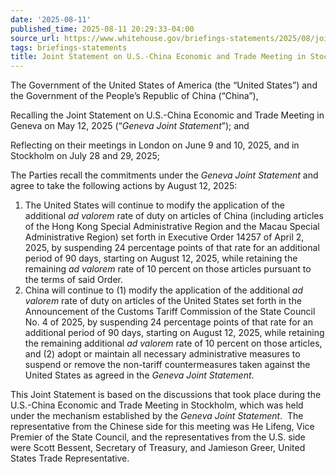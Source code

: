 ```yaml
---
date: '2025-08-11'
published_time: 2025-08-11 20:29:33-04:00
source_url: https://www.whitehouse.gov/briefings-statements/2025/08/joint-statement-on-u-s-china-economic-and-trade-meeting-in-stockholm/
tags: briefings-statements
title: Joint Statement on U.S.-China Economic and Trade Meeting in Stockholm
---
```

 
The Government of the United States of America (the “United States”) and
the Government of the People’s Republic of China (“China”),

Recalling the Joint Statement on U.S.-China Economic and Trade Meeting
in Geneva on May 12, 2025 (“*Geneva Joint Statement*”); and

Reflecting on their meetings in London on June 9 and 10, 2025, and in
Stockholm on July 28 and 29, 2025;

The Parties recall the commitments under the *Geneva Joint Statement*
and agree to take the following actions by August 12, 2025:

1.  The United States will continue to modify the application of the
    additional *ad valorem* rate of duty on articles of China (including
    articles of the Hong Kong Special Administrative Region and the
    Macau Special Administrative Region) set forth in Executive Order
    14257 of April 2, 2025, by suspending 24 percentage points of that
    rate for an additional period of 90 days, starting on August 12,
    2025, while retaining the remaining *ad valorem* rate of 10 percent
    on those articles pursuant to the terms of said Order. 
2.  China will continue to (1) modify the application of the additional
    *ad valorem* rate of duty on articles of the United States set forth
    in the Announcement of the Customs Tariff Commission of the State
    Council No. 4 of 2025, by suspending 24 percentage points of that
    rate for an additional period of 90 days, starting on August 12,
    2025, while retaining the remaining additional *ad valorem* rate of
    10 percent on those articles, and (2) adopt or maintain all
    necessary administrative measures to suspend or remove the
    non-tariff countermeasures taken against the United States as agreed
    in the *Geneva Joint Statement*.

This Joint Statement is based on the discussions that took place during
the U.S.-China Economic and Trade Meeting in Stockholm, which was held
under the mechanism established by the *Geneva Joint Statement*.  The
representative from the Chinese side for this meeting was He Lifeng,
Vice Premier of the State Council, and the representatives from the U.S.
side were Scott Bessent, Secretary of Treasury, and Jamieson Greer,
United States Trade Representative.
